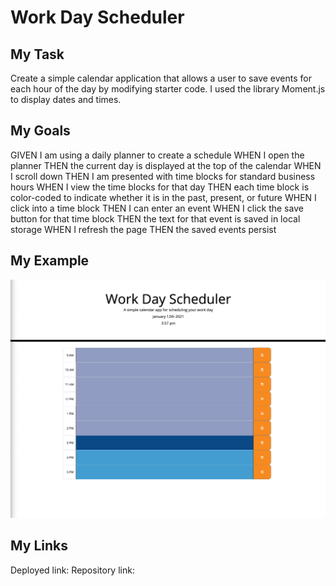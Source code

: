 # Work Day Scheduler

## My Task

Create a simple calendar application that allows a user to save events for each hour of the day by modifying starter code. I used the library Moment.js to display dates and times.

## My Goals
GIVEN I am using a daily planner to create a schedule
WHEN I open the planner
THEN the current day is displayed at the top of the calendar
WHEN I scroll down
THEN I am presented with time blocks for standard business hours
WHEN I view the time blocks for that day
THEN each time block is color-coded to indicate whether it is in the past, present, or future
WHEN I click into a time block
THEN I can enter an event
WHEN I click the save button for that time block
THEN the text for that event is saved in local storage
WHEN I refresh the page
THEN the saved events persist

## My Example
![Work Day Scheduler: my example](./Assets/example.png)

## My Links
Deployed link:
Repository link: